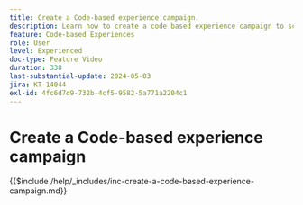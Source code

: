 ```yaml
---
title: Create a Code-based experience campaign.
description: Learn how to create a code based experience campaign to scale personalization with support for server-side, API-based, or SDK-based implementation methods to seamlessly integrate with development environments.
feature: Code-based Experiences
role: User
level: Experienced
doc-type: Feature Video
duration: 338
last-substantial-update: 2024-05-03
jira: KT-14044
exl-id: 4fc6d7d9-732b-4cf5-9582-5a771a2204c1
---
```

# Create a Code-based experience campaign

{{$include /help/_includes/inc-create-a-code-based-experience-campaign.md}}
